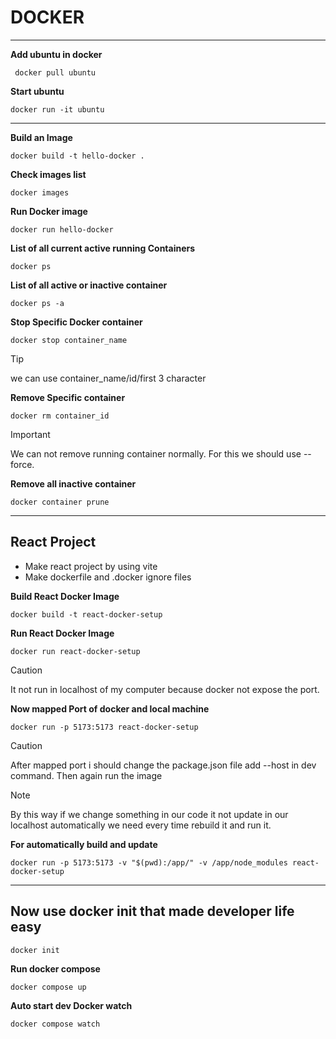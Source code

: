 # DOCKER

---

**Add ubuntu in docker**

```
 docker pull ubuntu
```

**Start ubuntu**

```
docker run -it ubuntu
```

---

**Build an Image**

```
docker build -t hello-docker .
```

**Check images list**

```
docker images
```

**Run Docker image**

```
docker run hello-docker
```

**List of all current active running Containers**

```
docker ps
```

**List of all active or inactive container**

```
docker ps -a
```

**Stop Specific Docker container**

```
docker stop container_name

```

> [!TIP]
> we can use container_name/id/first 3 character

**Remove Specific container**

```
docker rm container_id
```

> [!IMPORTANT]  
> We can not remove running container normally. For this we should use --force.

**Remove all inactive container**

```
docker container prune
```

---

## React Project

- Make react project by using vite
- Make dockerfile and .docker ignore files

**Build React Docker Image**

```
docker build -t react-docker-setup
```

**Run React Docker Image**

```
docker run react-docker-setup
```

> [!CAUTION]
> It not run in localhost of my computer because docker not expose the port.

**Now mapped Port of docker and local machine**

```
docker run -p 5173:5173 react-docker-setup
```

> [!CAUTION]
> After mapped port i should change the package.json file add --host in dev command. Then again run the image

> [!NOTE]  
> By this way if we change something in our code it not update in our localhost automatically
> we need every time rebuild it and run it.

**For automatically build and update**

```
docker run -p 5173:5173 -v "$(pwd):/app/" -v /app/node_modules react-docker-setup
```

---

## Now use docker init that made developer life easy

```
docker init
```

**Run docker compose**

```
docker compose up
```

**Auto start dev Docker watch**

```
docker compose watch
```
